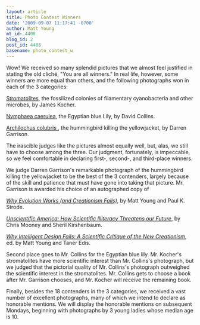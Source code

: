 ```yaml
---
layout: article
title: Photo Contest Winners
date: '2009-09-07 11:17:41 -0700'
author: Matt Young
mt_id: 4408
blog_id: 2
post_id: 4408
basename: photo_contest_w
---
```

Wow! We received so many splendid pictures that we almost feel justified in stating the old cliché, "You are all winners." In real life, however, some winners are more equal than others, and the following photographs won in each of the 3 categories:

[Stromatolites](http://pandasthumb.org/archives/2009/08/stromatolites.html), the fossilized colonies of filamentary cyanobacteria and other microbes, by James Kocher.

[Nymphaea caerulea](http://pandasthumb.org/archives/2009/08/post-37.html), the Egyptian blue Lily, by David Collins.

[Archilochus colubris ](http://pandasthumb.org/archives/2009/08/post-41.html), the hummingbird killing the yellowjacket, by Darren Garrison.

The irascible judges like the pictures almost equally well, but, alas, we still have to choose among the three. Our judgment, fortunately, is impeccable, so we feel comfortable in declaring first-, second-, and third-place winners.

We judge Darren Garrison's remarkable photograph of the hummingbird killing the yellowjacket to be the best of the 3 contenders, largely because of the skill and patience that must have gone into taking that picture.  Mr. Garrison is awarded his choice of an autographed copy of

[_Why Evolution Works (and Creationism Fails)_](http://rutgerspress.rutgers.edu/acatalog/Why_Evolution_Works.html ), by Matt Young and Paul K. Strode.

[_Unscientific America: How Scientific Illiteracy Threatens our Future_](http://www.amazon.com/Unscientific-America-Scientific-Illiteracy-Threatens/dp/0465013058/), by Chris Mooney and Sheril Kirshenbaum.

[ _Why Intelligent Design Fails: A Scientific Critique of the New Creationism_](http://165.230.98.36/acatalog/____1147.html), ed. by Matt Young and Taner Edis.

Second place goes to Mr. Collins for the Egyptian blue lily. Mr. Kocher's stromatolites have more scientific interest than Mr. Collins's photograph, but we judged that the pictorial quality of Mr. Collins's photograph outweighed the scientific interest in the stromatolites. Mr. Collins gets to choose a book after Mr. Garrison chooses, and Mr. Kocher will receive the remaining book.

Finally, besides the 18 contenders in the 3 categories, we received a vast number of excellent photographs, many of which we intend to declare as honorable mentions. We will display the honorable mentions on subsequent Mondays, beginning with photographs by 3 young ladies whose median age is 10.
